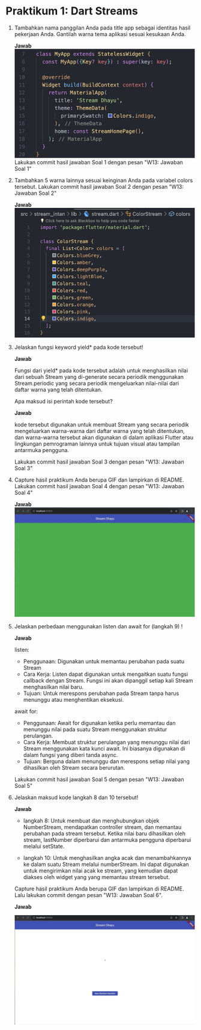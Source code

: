 # Praktikum 1: Dart Streams

1.  Tambahkan nama panggilan Anda pada title app sebagai identitas hasil pekerjaan Anda.
    Gantilah warna tema aplikasi sesuai kesukaan Anda.

    <b>Jawab</b>
    ![img](docs/1.png)
    Lakukan commit hasil jawaban Soal 1 dengan pesan "W13: Jawaban Soal 1"

2.  Tambahkan 5 warna lainnya sesuai keinginan Anda pada variabel colors tersebut.
    Lakukan commit hasil jawaban Soal 2 dengan pesan "W13: Jawaban Soal 2"

    <b>Jawab</b>
    ![img](docs/2.png)

3.  Jelaskan fungsi keyword yield\* pada kode tersebut!

    <b>Jawab</b>

    Fungsi dari yield\* pada kode tersebut adalah untuk menghasilkan nilai dari sebuah Stream yang di-generate secara periodik menggunakan Stream.periodic yang secara periodik mengeluarkan nilai-nilai dari daftar warna yang telah ditentukan.

    Apa maksud isi perintah kode tersebut?

    <b>Jawab</b>

    kode tersebut digunakan untuk membuat Stream yang secara periodik mengeluarkan warna-warna dari daftar warna yang telah ditentukan, dan warna-warna tersebut akan digunakan di dalam aplikasi Flutter atau lingkungan pemrograman lainnya untuk tujuan visual atau tampilan antarmuka pengguna.

    Lakukan commit hasil jawaban Soal 3 dengan pesan "W13: Jawaban Soal 3"

4.  Capture hasil praktikum Anda berupa GIF dan lampirkan di README. Lakukan commit hasil jawaban Soal 4 dengan pesan "W13: Jawaban Soal 4"

    <b>Jawab</b>
    ![img](docs/3.gif)

5.  Jelaskan perbedaan menggunakan listen dan await for (langkah 9) !

    <b>Jawab</b>

    listen:

    - Penggunaan: Digunakan untuk memantau perubahan pada suatu Stream
    - Cara Kerja: Listen dapat digunakan untuk mengaitkan suatu fungsi callback dengan Stream. Fungsi ini akan dipanggil setiap kali Stream menghasilkan nilai baru.
    - Tujuan: Untuk merespons perubahan pada Stream tanpa harus menunggu atau menghentikan eksekusi.

    await for:

    - Penggunaan: Await for digunakan ketika perlu memantau dan menunggu nilai pada suatu Stream menggunakan struktur perulangan.
    - Cara Kerja: Membuat struktur perulangan yang menunggu nilai dari Stream menggunakan kata kunci await. Ini biasanya digunakan di dalam fungsi yang diberi tanda async.
    - Tujuan: Berguna dalam menunggu dan merespons setiap nilai yang dihasilkan oleh Stream secara berurutan.

    Lakukan commit hasil jawaban Soal 5 dengan pesan "W13: Jawaban Soal 5"

6.  Jelaskan maksud kode langkah 8 dan 10 tersebut!

    <b>Jawab</b>

    - langkah 8: Untuk membuat dan menghubungkan objek NumberStream, mendapatkan controller stream, dan memantau perubahan pada stream tersebut. Ketika nilai baru dihasilkan oleh stream, lastNumber diperbarui dan antarmuka pengguna diperbarui melalui setState.

    - langkah 10: Untuk menghasilkan angka acak dan menambahkannya ke dalam suatu Stream melalui numberStream. Ini dapat digunakan untuk mengirimkan nilai acak ke stream, yang kemudian dapat diakses oleh widget yang yang memantau stream tersebut.

    Capture hasil praktikum Anda berupa GIF dan lampirkan di README. Lalu lakukan commit dengan pesan "W13: Jawaban Soal 6".

    <b>Jawab</b>

    ![img](docs/4.gif)
